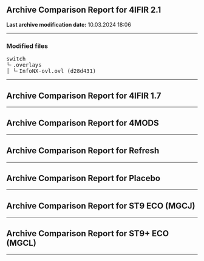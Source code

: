 <h2>Archive Comparison Report for <b>4IFIR 2.1 </b></h2><b>Last archive modification date:</b> 10.03.2024 18:06<hr>

<h3>Modified files</h3>
<pre>switch
└╴.overlays
│ └╴InfoNX-ovl.ovl (d28d431)
</pre>
<hr>

<h2>Archive Comparison Report for <b>4IFIR 1.7</b></h2><hr>

<h2>Archive Comparison Report for <b>4MODS</b></h2><hr>

<h2>Archive Comparison Report for <b>Refresh</b></h2><hr>

<h2>Archive Comparison Report for <b>Placebo</b></h2><hr>

<h2>Archive Comparison Report for <b>ST9 ECO (MGCJ)</b></h2><hr>

<h2>Archive Comparison Report for <b>ST9+ ECO (MGCL)</b></h2><hr>

